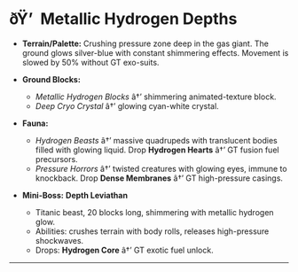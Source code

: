 ﻿# ðŸ’  Metallic Hydrogen Depths

- **Terrain/Palette:**
  Crushing pressure zone deep in the gas giant. The ground glows silver-blue with constant shimmering effects. Movement is slowed by 50% without GT exo-suits.

- **Ground Blocks:**

  - _Metallic Hydrogen Blocks_ â†’ shimmering animated-texture block.
  - _Deep Cryo Crystal_ â†’ glowing cyan-white crystal.

- **Fauna:**

  - _Hydrogen Beasts_ â†’ massive quadrupeds with translucent bodies filled with glowing liquid. Drop **Hydrogen Hearts** â†’ GT fusion fuel precursors.
  - _Pressure Horrors_ â†’ twisted creatures with glowing eyes, immune to knockback. Drop **Dense Membranes** â†’ GT high-pressure casings.

- **Mini-Boss:** **Depth Leviathan**

  - Titanic beast, 20 blocks long, shimmering with metallic hydrogen glow.
  - Abilities: crushes terrain with body rolls, releases high-pressure shockwaves.
  - Drops: **Hydrogen Core** â†’ GT exotic fuel unlock.

---

#
